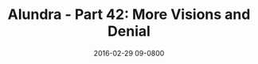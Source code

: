 ---
layout: entry.pug
title: "Alundra - Part 42: More Visions and Denial"
date: 2016-02-29 09-0800
publishDate: 2017-10-31 12:00:00 -0800
categories: playthroughs alundra
draft: true
---